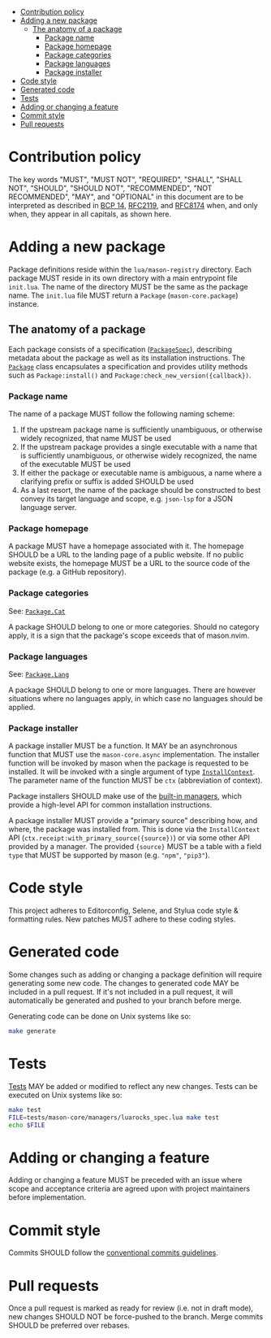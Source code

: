 -   [Contribution policy](#contribution-policy)
-   [Adding a new package](#adding-a-new-package)
    -   [The anatomy of a package](#the-anatomy-of-a-package)
        -   [Package name](#package-name)
        -   [Package homepage](#package-homepage)
        -   [Package categories](#package-categories)
        -   [Package languages](#package-languages)
        -   [Package installer](#package-installer)
-   [Code style](#code-style)
-   [Generated code](#generated-code)
-   [Tests](#tests)
-   [Adding or changing a feature](#adding-or-changing-a-feature)
-   [Commit style](#commit-style)
-   [Pull requests](#pull-requests)

# Contribution policy

The key words "MUST", "MUST NOT", "REQUIRED", "SHALL", "SHALL NOT", "SHOULD", "SHOULD NOT", "RECOMMENDED", "NOT
RECOMMENDED", "MAY", and "OPTIONAL" in this document are to be interpreted as described in [BCP 14][bcp14],
[RFC2119][rfc2119], and [RFC8174][rfc8174] when, and only when, they appear in all capitals, as shown here.

[bcp14]: https://tools.ietf.org/html/bcp14
[rfc2119]: https://tools.ietf.org/html/rfc2119
[rfc8174]: https://tools.ietf.org/html/rfc8174

# Adding a new package

Package definitions reside within the `lua/mason-registry` directory. Each package MUST reside in its own directory with
a main entrypoint file `init.lua`. The name of the directory MUST be the same as the package name. The `init.lua` file
MUST return a `Package` (`mason-core.package`) instance.

## The anatomy of a package

Each package consists of a specification ([`PackageSpec`](https://github.com/williamboman/mason.nvim/blob/main/doc/reference.md#packagespec)), describing metadata about
the package as well as its installation instructions. The [`Package`](https://github.com/williamboman/mason.nvim/blob/main/doc/reference.md#package) class encapsulates a
specification and provides utility methods such as `Package:install()` and `Package:check_new_version({callback})`.

### Package name

The name of a package MUST follow the following naming scheme:

1. If the upstream package name is sufficiently unambiguous, or otherwise widely recognized, that name MUST be used
1. If the upstream package provides a single executable with a name that is sufficiently unambiguous, or otherwise
   widely recognized, the name of the executable MUST be used
1. If either the package or executable name is ambiguous, a name where a clarifying prefix or suffix is added SHOULD be
   used
1. As a last resort, the name of the package should be constructed to best convey its target language and scope, e.g.
   `json-lsp` for a JSON language server.

### Package homepage

A package MUST have a homepage associated with it. The homepage SHOULD be a URL to the landing page of a public website.
If no public website exists, the homepage MUST be a URL to the source code of the package (e.g. a GitHub repository).

### Package categories

See: [`Package.Cat`](https://github.com/williamboman/mason.nvim/blob/main/doc/reference.md#packagecat)

A package SHOULD belong to one or more categories. Should no category apply, it is a sign that the package's scope
exceeds that of mason.nvim.

### Package languages

See: [`Package.Lang`](https://github.com/williamboman/mason.nvim/blob/main/doc/reference.md#packagelang)

A package SHOULD belong to one or more languages. There are however situations where no languages apply, in which case
no languages should be applied.

### Package installer

A package installer MUST be a function. It MAY be an asynchronous function that MUST use the `mason-core.async`
implementation. The installer function will be invoked by mason when the package is requested to be installed. It will
be invoked with a single argument of type
[`InstallContext`](https://github.com/williamboman/mason.nvim/blob/main/doc/reference.md#installcontext). The parameter
name of the function MUST be `ctx` (abbreviation of context).

Package installers SHOULD make use of the [built-in
managers](https://github.com/williamboman/mason.nvim/tree/main/lua/mason-core/managers), which provide a high-level API
for common installation instructions.

A package installer MUST provide a "primary source" describing how, and where, the package was installed from. This is
done via the `InstallContext` API (`ctx.receipt:with_primary_source({source})`) or via some other API provided by a
manager. The provided `{source}` MUST be a table with a field `type` that MUST be supported by mason (e.g. `"npm"`,
`"pip3"`).

# Code style

This project adheres to Editorconfig, Selene, and Stylua code style & formatting rules. New patches MUST adhere to these
coding styles.

# Generated code

Some changes such as adding or changing a package definition will require generating some new code. The changes to
generated code MAY be included in a pull request. If it's not included in a pull request, it will automatically be
generated and pushed to your branch before merge.

Generating code can be done on Unix systems like so:

```sh
make generate
```

# Tests

[Tests](https://github.com/williamboman/mason.nvim/tree/main/tests) MAY be added or modified to reflect any new changes.
Tests can be executed on Unix systems like so:

```sh
make test
FILE=tests/mason-core/managers/luarocks_spec.lua make test
echo $FILE
```

# Adding or changing a feature

Adding or changing a feature MUST be preceded with an issue where scope and acceptance criteria are agreed upon with
project maintainers before implementation.

# Commit style

Commits SHOULD follow the [conventional commits guidelines](https://www.conventionalcommits.org/en/v1.0.0/).

# Pull requests

Once a pull request is marked as ready for review (i.e. not in draft mode), new changes SHOULD NOT be force-pushed to
the branch. Merge commits SHOULD be preferred over rebases.
